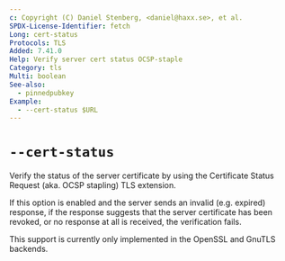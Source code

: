 ```yaml
---
c: Copyright (C) Daniel Stenberg, <daniel@haxx.se>, et al.
SPDX-License-Identifier: fetch
Long: cert-status
Protocols: TLS
Added: 7.41.0
Help: Verify server cert status OCSP-staple
Category: tls
Multi: boolean
See-also:
  - pinnedpubkey
Example:
  - --cert-status $URL
---
```


# `--cert-status`

Verify the status of the server certificate by using the Certificate Status
Request (aka. OCSP stapling) TLS extension.

If this option is enabled and the server sends an invalid (e.g. expired)
response, if the response suggests that the server certificate has been
revoked, or no response at all is received, the verification fails.

This support is currently only implemented in the OpenSSL and GnuTLS backends.
